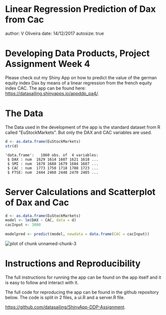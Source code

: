 Linear Regression Prediction of Dax from Cac
========================================================
author: V Oliveira
date: 14/12/2017
autosize: true


Developing Data Products, Project Assignment Week 4
========================================================

Please check out my Shiny App on how to predict the value 
of the german equity index Dax by means of a linear regression 
from the french equity index CAC. The app can be found here: <https://datasailing.shinyapps.io/appddp_pa4/>.

The Data
========================================================

The Data used in the development of the app is the standard dataset from R called "EuStockMarkets". 
But only the DAX and CAC variables are used.

```r
d <- as.data.frame(EuStockMarkets)
str(d)
```

```
'data.frame':	1860 obs. of  4 variables:
 $ DAX : num  1629 1614 1607 1621 1618 ...
 $ SMI : num  1678 1688 1679 1684 1687 ...
 $ CAC : num  1773 1750 1718 1708 1723 ...
 $ FTSE: num  2444 2460 2448 2470 2485 ...
```


Server Calculations and Scatterplot of Dax and Cac
========================================================

```r
d <- as.data.frame(EuStockMarkets)
model <- lm(DAX ~ CAC, data = d)
cacInput <- 3000    
    
modelpred <- predict(model, newdata = data.frame(CAC = cacInput))
```
        

<img src="DDP_PA4-figure/unnamed-chunk-3-1.png" title="plot of chunk unnamed-chunk-3" alt="plot of chunk unnamed-chunk-3" style="display: block; margin: auto;" />


Instructions and Reproducibility
========================================================

The full instructions for running the app can be found on the app
itself and it is easy to follow and interact with it.

The full code for reproducing the app can be found in the github repository below.
The code is split in 2 files, a ui.R and a server.R file.

<https://github.com/datasailing/ShinyApp-DDP-Assignment>.
